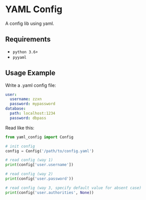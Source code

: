 # YAML Config

A config lib using yaml.

## Requirements

* `python 3.6+`
* `pyyaml`

## Usage Example

Write a .yaml config file:

```yaml
user:
  username: zzxn
  password: mypassword
database:
  path: localhost:1234
  password: dbpass
```

Read like this:

```python
from yaml_config import Config

# init config
config = Config('/path/to/config.yaml')

# read config (way 1)
print(config['user.username'])

# read config (way 2)
print(config('user.password'))

# read config (way 3, specify default value for absent case)
print(config('user.authorities', None))

```